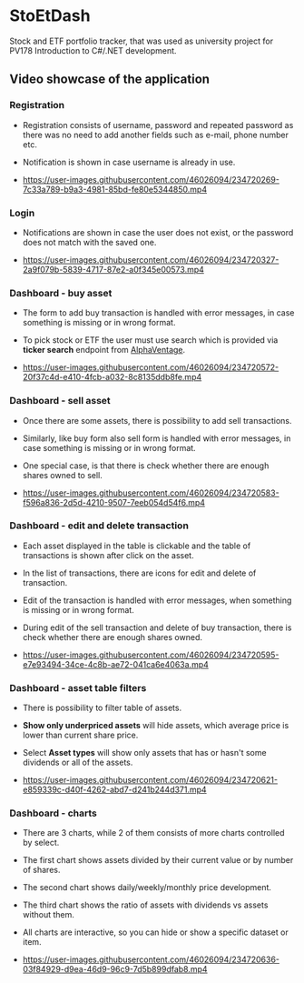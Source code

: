 # StoEtDash
Stock and ETF portfolio tracker, that was used as university project for PV178 Introduction to C#/.NET development.



## Video showcase of the application


### Registration
- Registration consists of username, password and repeated password as there was no need to add another fields such as e-mail, phone number etc.
- Notification is shown in case username is already in use.

- https://user-images.githubusercontent.com/46026094/234720269-7c33a789-b9a3-4981-85bd-fe80e5344850.mp4


### Login
- Notifications are shown in case the user does not exist, or the password does not match with the saved one.

- https://user-images.githubusercontent.com/46026094/234720327-2a9f079b-5839-4717-87e2-a0f345e00573.mp4


### Dashboard - buy asset
- The form to add buy transaction is handled with error messages, in case something is missing or in wrong format.
- To pick stock or ETF the user must use search which is provided via **ticker search** endpoint from [AlphaVentage](https://www.alphavantage.co/documentation/).

- https://user-images.githubusercontent.com/46026094/234720572-20f37c4d-e410-4fcb-a032-8c8135ddb8fe.mp4


### Dashboard - sell asset
- Once there are some assets, there is possibility to add sell transactions.
- Similarly, like buy form also sell form is handled with error messages, in case something is missing or in wrong format.
- One special case, is that there is check whether there are enough shares owned to sell.

- https://user-images.githubusercontent.com/46026094/234720583-f596a836-2d5d-4210-9507-7eeb054d54f6.mp4


### Dashboard - edit and delete transaction
- Each asset displayed in the table is clickable and the table of transactions is shown after click on the asset.
- In the list of transactions, there are icons for edit and delete of transaction.
- Edit of the transaction is handled with error messages, when something is missing or in wrong format.
- During edit of the sell transaction and delete of buy transaction, there is check whether there are enough shares owned.

- https://user-images.githubusercontent.com/46026094/234720595-e7e93494-34ce-4c8b-ae72-041ca6e4063a.mp4


### Dashboard - asset table filters
- There is possibility to filter table of assets.
- **Show only underpriced assets** will hide assets, which average price is lower than current share price.
- Select **Asset types** will show only assets that has or hasn't some dividends or all of the assets.

- https://user-images.githubusercontent.com/46026094/234720621-e859339c-d40f-4262-abd7-d241b244d371.mp4


### Dashboard - charts
- There are 3 charts, while 2 of them consists of more charts controlled by select.
- The first chart shows assets divided by their current value or by number of shares.
- The second chart shows daily/weekly/monthly price development.
- The third chart shows the ratio of assets with dividends vs assets without them.
- All charts are interactive, so you can hide or show a specific dataset or item.

- https://user-images.githubusercontent.com/46026094/234720636-03f84929-d9ea-46d9-96c9-7d5b899dfab8.mp4


